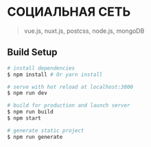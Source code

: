 # СОЦИАЛЬНАЯ СЕТЬ

> vue.js, nuxt.js, postcss, node.js, mongoDB

## Build Setup

```bash
# install dependencies
$ npm install # Or yarn install

# serve with hot reload at localhost:3000
$ npm run dev

# build for production and launch server
$ npm run build
$ npm start

# generate static project
$ npm run generate
```
